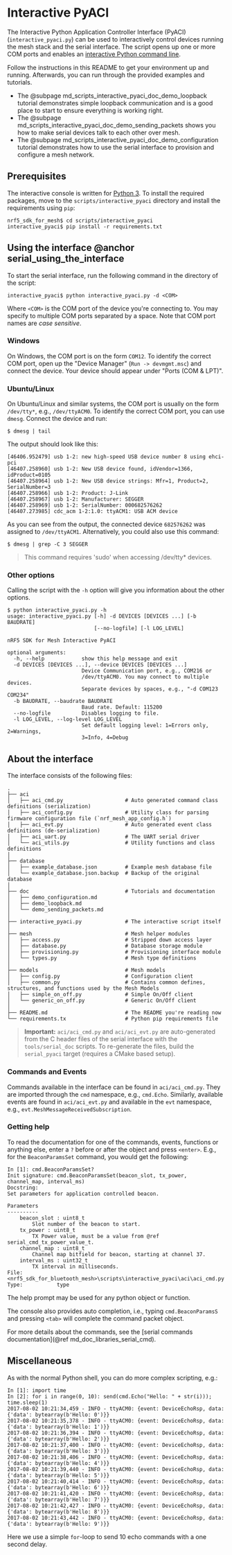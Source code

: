 # Interactive PyACI

The Interactive Python Application Controller Interface (PyACI) (`interactive_pyaci.py`) can be used to
interactively control devices running the mesh stack and the serial interface. The script opens
up one or more COM ports and enables an
<a href="http://ipython.readthedocs.io/en/stable/index.html" target="_blank">interactive Python command line</a>.

Follow the instructions in this README to get your environment up and running.
Afterwards, you can run through the provided examples and tutorials.

- The @subpage md_scripts_interactive_pyaci_doc_demo_loopback tutorial demonstrates simple
loopback communication and is a good place to start to ensure everything is working right.
- The @subpage md_scripts_interactive_pyaci_doc_demo_sending_packets shows you how
to make serial devices talk to each other over mesh.
- The @subpage md_scripts_interactive_pyaci_doc_demo_configuration
tutorial demonstrates how to use the serial interface to provision and configure a mesh network.


## Prerequisites

The interactive console is written for <a href="https://www.python.org/downloads/" target="_blank">Python 3</a>.
To install the required packages, move to the `scripts/interactive_pyaci` directory
and install the requirements using `pip`:

    nrf5_sdk_for_mesh$ cd scripts/interactive_pyaci
    interactive_pyaci$ pip install -r requirements.txt


## Using the interface @anchor serial_using_the_interface

To start the serial interface, run the following command in the directory of the script:

    interactive_pyaci$ python interactive_pyaci.py -d <COM>

Where `<COM>` is the COM port of the device you're connecting to. You may specify to multiple COM ports separated
by a space. Note that COM port names are *case sensitive*.

### Windows

On Windows, the COM port is on the form `COM12`. To identify the correct COM port, open up the "Device Manager"
(`Run -> devmgmt.msc`) and connect the device. Your device should appear under "Ports (COM & LPT)".


### Ubuntu/Linux
On Ubuntu/Linux and similar systems, the COM port is usually on the form `/dev/tty*`, e.g., `/dev/ttyACM0`.
To identify the correct COM port, you can use `dmesg`. Connect the device and run:

    $ dmesg | tail

The output should look like this:

    [46406.952479] usb 1-2: new high-speed USB device number 8 using ehci-pci
    [46407.258960] usb 1-2: New USB device found, idVendor=1366, idProduct=0105
    [46407.258964] usb 1-2: New USB device strings: Mfr=1, Product=2, SerialNumber=3
    [46407.258966] usb 1-2: Product: J-Link
    [46407.258967] usb 1-2: Manufacturer: SEGGER
    [46407.258969] usb 1-2: SerialNumber: 000682576262
    [46407.273985] cdc_acm 1-2:1.0: ttyACM1: USB ACM device

As you can see from the output, the connected device `682576262` was assigned to `/dev/ttyACM1`. Alternatively,
you could also use this command:

    $ dmesg | grep -C 3 SEGGER

> This command requires 'sudo' when accessing /dev/tty* devices.

### Other options

Calling the script with the `-h` option will give you information about the other options.

    $ python interactive_pyaci.py -h
    usage: interactive_pyaci.py [-h] -d DEVICES [DEVICES ...] [-b BAUDRATE]
                                [--no-logfile] [-l LOG_LEVEL]

    nRF5 SDK for Mesh Interactive PyACI

    optional arguments:
      -h, --help            show this help message and exit
      -d DEVICES [DEVICES ...], --device DEVICES [DEVICES ...]
                            Device Communication port, e.g., COM216 or
                            /dev/ttyACM0. You may connect to multiple devices.
                            Separate devices by spaces, e.g., "-d COM123 COM234"
      -b BAUDRATE, --baudrate BAUDRATE
                            Baud rate. Default: 115200
      --no-logfile          Disables logging to file.
      -l LOG_LEVEL, --log-level LOG_LEVEL
                            Set default logging level: 1=Errors only, 2=Warnings,
                            3=Info, 4=Debug


## About the interface

The interface consists of the following files:

    .
    ├── aci
    │   ├── aci_cmd.py                    # Auto generated command class definitions (serialization)
    │   ├── aci_config.py                 # Utility class for parsing firmware configuration file (`nrf_mesh_app_config.h`)
    │   ├── aci_evt.py                    # Auto generated event class definitions (de-serialization)
    │   ├── aci_uart.py                   # The UART serial driver
    │   └── aci_utils.py                  # Utility functions and class definitions
    │
    ├── database
    │   ├── example_database.json         # Example mesh database file
    │   └── example_database.json.backup  # Backup of the original database
    │
    ├── doc                               # Tutorials and documentation
    │   ├── demo_configuration.md
    │   ├── demo_loopback.md
    │   └── demo_sending_packets.md
    │
    ├── interactive_pyaci.py              # The interactive script itself
    │
    ├── mesh                              # Mesh helper modules
    │   ├── access.py                     # Stripped down access layer
    │   ├── database.py                   # Database storage module
    │   ├── provisioning.py               # Provisioning interface module
    │   └── types.py                      # Mesh type definitions
    │
    ├── models                            # Mesh models
    │   ├── config.py                     # Configuration client
    │   ├── common.py                     # Contains common defines, structures, and functions used by the Mesh Models
    │   ├── simple_on_off.py              # Simple On/Off client
    │   └── generic_on_off.py             # Generic On/Off client
    │
    ├── README.md                         # The README you're reading now
    └── requirements.tx                   # Python pip requirements file

> **Important:** `aci/aci_cmd.py` and `aci/aci_evt.py` are auto-generated from the C header files of the serial
> interface with the `tools/serial_doc` scripts. To re-generate the files, build the `serial_pyaci` target
> (requires a CMake based setup).


### Commands and Events

Commands available in the interface can be found in `aci/aci_cmd.py`. They are imported through the
`cmd` namespace, e.g., `cmd.Echo`. Similarly, available events are found in `aci/aci_evt.py` and
available in the `evt` namespace, e.g., `evt.MeshMessageReceivedSubscription`.

### Getting help

To read the documentation for one of the commands, events, functions or anything else,
enter a `?` before or after the object and press `<enter>`. E.g., for the
`BeaconParamsSet` command, you would get the following:


    In [1]: cmd.BeaconParamsSet?
    Init signature: cmd.BeaconParamsSet(beacon_slot, tx_power, channel_map, interval_ms)
    Docstring:
    Set parameters for application controlled beacon.

    Parameters
    ----------
        beacon_slot : uint8_t
            Slot number of the beacon to start.
        tx_power : uint8_t
            TX Power value, must be a value from @ref serial_cmd_tx_power_value_t.
        channel_map : uint8_t
            Channel map bitfield for beacon, starting at channel 37.
        interval_ms : uint32_t
            TX interval in milliseconds.
    File:           <nrf5_sdk_for_bluetooth_mesh>\scripts\interactive_pyaci\aci\aci_cmd.py
    Type:           type


The help prompt may be used for any python object or function.

The console also provides auto completion, i.e., typing `cmd.BeaconParamsS` and pressing `<tab>`
will complete the command packet object.

For more details about the commands, see the [serial commands documentation](@ref md_doc_libraries_serial_cmd).

## Miscellaneous

As with the normal Python shell, you can do more complex scripting, e.g.:


    In [1]: import time
    In [2]: for i in range(0, 10): send(cmd.Echo("Hello: " + str(i))); time.sleep(1)
    2017-08-02 10:21:34,459 - INFO - ttyACM0: {event: DeviceEchoRsp, data: {'data': bytearray(b'Hello: 0')}}
    2017-08-02 10:21:35,378 - INFO - ttyACM0: {event: DeviceEchoRsp, data: {'data': bytearray(b'Hello: 1')}}
    2017-08-02 10:21:36,394 - INFO - ttyACM0: {event: DeviceEchoRsp, data: {'data': bytearray(b'Hello: 2')}}
    2017-08-02 10:21:37,400 - INFO - ttyACM0: {event: DeviceEchoRsp, data: {'data': bytearray(b'Hello: 3')}}
    2017-08-02 10:21:38,406 - INFO - ttyACM0: {event: DeviceEchoRsp, data: {'data': bytearray(b'Hello: 4')}}
    2017-08-02 10:21:39,440 - INFO - ttyACM0: {event: DeviceEchoRsp, data: {'data': bytearray(b'Hello: 5')}}
    2017-08-02 10:21:40,414 - INFO - ttyACM0: {event: DeviceEchoRsp, data: {'data': bytearray(b'Hello: 6')}}
    2017-08-02 10:21:41,420 - INFO - ttyACM0: {event: DeviceEchoRsp, data: {'data': bytearray(b'Hello: 7')}}
    2017-08-02 10:21:42,427 - INFO - ttyACM0: {event: DeviceEchoRsp, data: {'data': bytearray(b'Hello: 8')}}
    2017-08-02 10:21:43,442 - INFO - ttyACM0: {event: DeviceEchoRsp, data: {'data': bytearray(b'Hello: 9')}}


Here we use a simple `for`-loop to send 10 echo commands with a one second delay.
